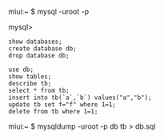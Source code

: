 miui:~ $ mysql -uroot -p

mysql>

	show databases;
	create database db;
	drop database db;

	use db;
	show tables;
	describe tb;
	select * from tb;
	insert into tb(`a`,`b`) values("a","b");
	update tb set f="f" where 1=1;
	delete from tb where 1=1;

miui:~ $ mysqldump -uroot -p db tb > db.sql

